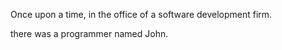 Once upon a time, in the office of a software development firm.

there was a programmer named John.
